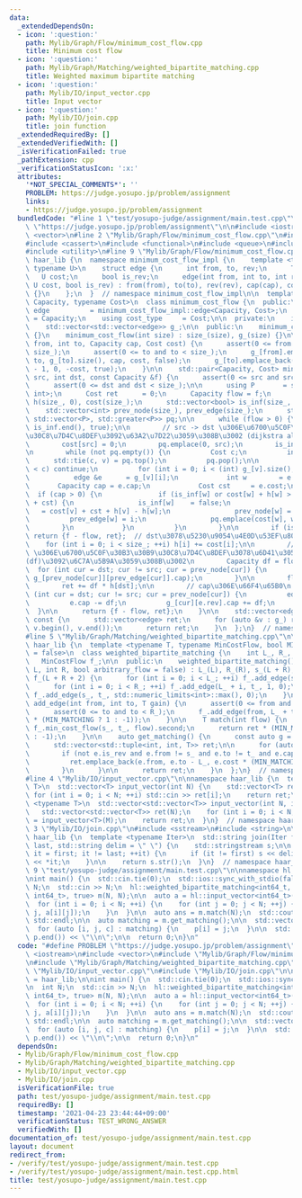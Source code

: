 ```yaml
---
data:
  _extendedDependsOn:
  - icon: ':question:'
    path: Mylib/Graph/Flow/minimum_cost_flow.cpp
    title: Minimum cost flow
  - icon: ':question:'
    path: Mylib/Graph/Matching/weighted_bipartite_matching.cpp
    title: Weighted maximum bipartite matching
  - icon: ':question:'
    path: Mylib/IO/input_vector.cpp
    title: Input vector
  - icon: ':question:'
    path: Mylib/IO/join.cpp
    title: join function
  _extendedRequiredBy: []
  _extendedVerifiedWith: []
  _isVerificationFailed: true
  _pathExtension: cpp
  _verificationStatusIcon: ':x:'
  attributes:
    '*NOT_SPECIAL_COMMENTS*': ''
    PROBLEM: https://judge.yosupo.jp/problem/assignment
    links:
    - https://judge.yosupo.jp/problem/assignment
  bundledCode: "#line 1 \"test/yosupo-judge/assignment/main.test.cpp\"\n#define PROBLEM\
    \ \"https://judge.yosupo.jp/problem/assignment\"\n\n#include <iostream>\n#include\
    \ <vector>\n#line 2 \"Mylib/Graph/Flow/minimum_cost_flow.cpp\"\n#include <algorithm>\n\
    #include <cassert>\n#include <functional>\n#include <queue>\n#include <tuple>\n\
    #include <utility>\n#line 9 \"Mylib/Graph/Flow/minimum_cost_flow.cpp\"\n\nnamespace\
    \ haar_lib {\n  namespace minimum_cost_flow_impl {\n    template <typename T,\
    \ typename U>\n    struct edge {\n      int from, to, rev;\n      T cap;\n   \
    \   U cost;\n      bool is_rev;\n      edge(int from, int to, int rev, T cap,\
    \ U cost, bool is_rev) : from(from), to(to), rev(rev), cap(cap), cost(cost), is_rev(is_rev)\
    \ {}\n    };\n  }  // namespace minimum_cost_flow_impl\n\n  template <typename\
    \ Capacity, typename Cost>\n  class minimum_cost_flow {\n  public:\n    using\
    \ edge          = minimum_cost_flow_impl::edge<Capacity, Cost>;\n    using capacity_type\
    \ = Capacity;\n    using cost_type     = Cost;\n\n  private:\n    int size_;\n\
    \    std::vector<std::vector<edge>> g_;\n\n  public:\n    minimum_cost_flow()\
    \ {}\n    minimum_cost_flow(int size) : size_(size), g_(size) {}\n\n    void add_edge(int\
    \ from, int to, Capacity cap, Cost cost) {\n      assert(0 <= from and from <\
    \ size_);\n      assert(0 <= to and to < size_);\n      g_[from].emplace_back(from,\
    \ to, g_[to].size(), cap, cost, false);\n      g_[to].emplace_back(to, from, g_[from].size()\
    \ - 1, 0, -cost, true);\n    }\n\n    std::pair<Capacity, Cost> min_cost_flow(int\
    \ src, int dst, const Capacity &f) {\n      assert(0 <= src and src < size_);\n\
    \      assert(0 <= dst and dst < size_);\n\n      using P       = std::pair<Cost,\
    \ int>;\n      Cost ret      = 0;\n      Capacity flow = f;\n      std::vector<Cost>\
    \ h(size_, 0), cost(size_);\n      std::vector<bool> is_inf(size_, true);\n  \
    \    std::vector<int> prev_node(size_), prev_edge(size_);\n      std::priority_queue<P,\
    \ std::vector<P>, std::greater<P>> pq;\n\n      while (flow > 0) {\n        std::fill(is_inf.begin(),\
    \ is_inf.end(), true);\n\n        // src -> dst \u306E\u6700\u5C0F\u30B3\u30B9\
    \u30C8\u7D4C\u8DEF\u3092\u63A2\u7D22\u3059\u308B\u3002 (dijkstra algorithm)\n\
    \        cost[src] = 0;\n        pq.emplace(0, src);\n        is_inf[src] = false;\n\
    \n        while (not pq.empty()) {\n          Cost c;\n          int v;\n    \
    \      std::tie(c, v) = pq.top();\n          pq.pop();\n\n          if (cost[v]\
    \ < c) continue;\n          for (int i = 0; i < (int) g_[v].size(); ++i) {\n \
    \           edge &e      = g_[v][i];\n            int w        = e.to;\n     \
    \       Capacity cap = e.cap;\n            Cost cst     = e.cost;\n          \
    \  if (cap > 0) {\n              if (is_inf[w] or cost[w] + h[w] > cost[v] + h[v]\
    \ + cst) {\n                is_inf[w]    = false;\n                cost[w]   \
    \   = cost[v] + cst + h[v] - h[w];\n                prev_node[w] = v;\n      \
    \          prev_edge[w] = i;\n                pq.emplace(cost[w], w);\n      \
    \        }\n            }\n          }\n        }\n\n        if (is_inf[dst])\
    \ return {f - flow, ret};  // dst\u3078\u5230\u9054\u4E0D\u53EF\u80FD\n\n    \
    \    for (int i = 0; i < size_; ++i) h[i] += cost[i];\n\n        // src -> dst\
    \ \u306E\u6700\u5C0F\u30B3\u30B9\u30C8\u7D4C\u8DEF\u3078\u6D41\u305B\u308B\u91CF\
    (df)\u3092\u6C7A\u5B9A\u3059\u308B\u3002\n        Capacity df = flow;\n      \
    \  for (int cur = dst; cur != src; cur = prev_node[cur]) {\n          df = std::min(df,\
    \ g_[prev_node[cur]][prev_edge[cur]].cap);\n        }\n\n        flow -= df;\n\
    \        ret += df * h[dst];\n\n        // cap\u306E\u66F4\u65B0\n        for\
    \ (int cur = dst; cur != src; cur = prev_node[cur]) {\n          edge &e = g_[prev_node[cur]][prev_edge[cur]];\n\
    \          e.cap -= df;\n          g_[cur][e.rev].cap += df;\n        }\n    \
    \  }\n\n      return {f - flow, ret};\n    }\n\n    std::vector<edge> edges()\
    \ const {\n      std::vector<edge> ret;\n      for (auto &v : g_) ret.insert(ret.end(),\
    \ v.begin(), v.end());\n      return ret;\n    }\n  };\n}  // namespace haar_lib\n\
    #line 5 \"Mylib/Graph/Matching/weighted_bipartite_matching.cpp\"\n\nnamespace\
    \ haar_lib {\n  template <typename T, typename MinCostFlow, bool MIN_MATCHING\
    \ = false>\n  class weighted_bipartite_matching {\n    int L_, R_, s_, t_;\n \
    \   MinCostFlow f_;\n\n  public:\n    weighted_bipartite_matching() {}\n    weighted_bipartite_matching(int\
    \ L, int R, bool arbitrary_flow = false) : L_(L), R_(R), s_(L + R), t_(s_ + 1),\
    \ f_(L + R + 2) {\n      for (int i = 0; i < L_; ++i) f_.add_edge(s_, i, 1, 0);\n\
    \      for (int i = 0; i < R_; ++i) f_.add_edge(L_ + i, t_, 1, 0);\n      if (arbitrary_flow)\
    \ f_.add_edge(s_, t_, std::numeric_limits<int>::max(), 0);\n    }\n\n    void\
    \ add_edge(int from, int to, T gain) {\n      assert(0 <= from and from < L_);\n\
    \      assert(0 <= to and to < R_);\n      f_.add_edge(from, L_ + to, 1, gain\
    \ * (MIN_MATCHING ? 1 : -1));\n    }\n\n    T match(int flow) {\n      T ret =\
    \ f_.min_cost_flow(s_, t_, flow).second;\n      return ret * (MIN_MATCHING ? 1\
    \ : -1);\n    }\n\n    auto get_matching() {\n      const auto g = f_.edges();\n\
    \      std::vector<std::tuple<int, int, T>> ret;\n\n      for (auto &e : g) {\n\
    \        if (not e.is_rev and e.from != s_ and e.to != t_ and e.cap == 0) {\n\
    \          ret.emplace_back(e.from, e.to - L_, e.cost * (MIN_MATCHING ? 1 : -1));\n\
    \        }\n      }\n\n      return ret;\n    }\n  };\n}  // namespace haar_lib\n\
    #line 4 \"Mylib/IO/input_vector.cpp\"\n\nnamespace haar_lib {\n  template <typename\
    \ T>\n  std::vector<T> input_vector(int N) {\n    std::vector<T> ret(N);\n   \
    \ for (int i = 0; i < N; ++i) std::cin >> ret[i];\n    return ret;\n  }\n\n  template\
    \ <typename T>\n  std::vector<std::vector<T>> input_vector(int N, int M) {\n \
    \   std::vector<std::vector<T>> ret(N);\n    for (int i = 0; i < N; ++i) ret[i]\
    \ = input_vector<T>(M);\n    return ret;\n  }\n}  // namespace haar_lib\n#line\
    \ 3 \"Mylib/IO/join.cpp\"\n#include <sstream>\n#include <string>\n\nnamespace\
    \ haar_lib {\n  template <typename Iter>\n  std::string join(Iter first, Iter\
    \ last, std::string delim = \" \") {\n    std::stringstream s;\n\n    for (auto\
    \ it = first; it != last; ++it) {\n      if (it != first) s << delim;\n      s\
    \ << *it;\n    }\n\n    return s.str();\n  }\n}  // namespace haar_lib\n#line\
    \ 9 \"test/yosupo-judge/assignment/main.test.cpp\"\n\nnamespace hl = haar_lib;\n\
    \nint main() {\n  std::cin.tie(0);\n  std::ios::sync_with_stdio(false);\n\n  int\
    \ N;\n  std::cin >> N;\n  hl::weighted_bipartite_matching<int64_t, hl::minimum_cost_flow<int,\
    \ int64_t>, true> m(N, N);\n\n  auto a = hl::input_vector<int64_t>(N, N);\n\n\
    \  for (int i = 0; i < N; ++i) {\n    for (int j = 0; j < N; ++j) {\n      m.add_edge(i,\
    \ j, a[i][j]);\n    }\n  }\n\n  auto ans = m.match(N);\n  std::cout << ans <<\
    \ std::endl;\n\n  auto matching = m.get_matching();\n\n  std::vector<int> p(N);\n\
    \  for (auto [i, j, c] : matching) {\n    p[i] = j;\n  }\n\n  std::cout << hl::join(p.begin(),\
    \ p.end()) << \"\\n\";\n\n  return 0;\n}\n"
  code: "#define PROBLEM \"https://judge.yosupo.jp/problem/assignment\"\n\n#include\
    \ <iostream>\n#include <vector>\n#include \"Mylib/Graph/Flow/minimum_cost_flow.cpp\"\
    \n#include \"Mylib/Graph/Matching/weighted_bipartite_matching.cpp\"\n#include\
    \ \"Mylib/IO/input_vector.cpp\"\n#include \"Mylib/IO/join.cpp\"\n\nnamespace hl\
    \ = haar_lib;\n\nint main() {\n  std::cin.tie(0);\n  std::ios::sync_with_stdio(false);\n\
    \n  int N;\n  std::cin >> N;\n  hl::weighted_bipartite_matching<int64_t, hl::minimum_cost_flow<int,\
    \ int64_t>, true> m(N, N);\n\n  auto a = hl::input_vector<int64_t>(N, N);\n\n\
    \  for (int i = 0; i < N; ++i) {\n    for (int j = 0; j < N; ++j) {\n      m.add_edge(i,\
    \ j, a[i][j]);\n    }\n  }\n\n  auto ans = m.match(N);\n  std::cout << ans <<\
    \ std::endl;\n\n  auto matching = m.get_matching();\n\n  std::vector<int> p(N);\n\
    \  for (auto [i, j, c] : matching) {\n    p[i] = j;\n  }\n\n  std::cout << hl::join(p.begin(),\
    \ p.end()) << \"\\n\";\n\n  return 0;\n}\n"
  dependsOn:
  - Mylib/Graph/Flow/minimum_cost_flow.cpp
  - Mylib/Graph/Matching/weighted_bipartite_matching.cpp
  - Mylib/IO/input_vector.cpp
  - Mylib/IO/join.cpp
  isVerificationFile: true
  path: test/yosupo-judge/assignment/main.test.cpp
  requiredBy: []
  timestamp: '2021-04-23 23:44:44+09:00'
  verificationStatus: TEST_WRONG_ANSWER
  verifiedWith: []
documentation_of: test/yosupo-judge/assignment/main.test.cpp
layout: document
redirect_from:
- /verify/test/yosupo-judge/assignment/main.test.cpp
- /verify/test/yosupo-judge/assignment/main.test.cpp.html
title: test/yosupo-judge/assignment/main.test.cpp
---
```

